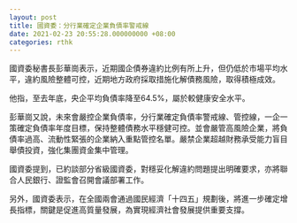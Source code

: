 ```yaml
---
layout: post
title: 國資委：分行業確定企業負債率警戒線
date: 2021-02-23 20:55:28.000000000 +08:00
categories: rthk
---
```


國資委秘書長彭華崗表示，近期國企債券違約比例有所上升，但仍低於市場平均水平，違約風險整體可控，近期地方政府採取措施化解債務風險，取得積極成效。

他指，至去年底，央企平均負債率降至64.5%，屬於較健康安全水平。

彭華崗又說，未來會嚴控企業負債率，分行業確定負債率警戒線、管控線，一企一策確定負債率年度目標，保持整體債務水平穩健可控。並會嚴管高風險企業，將負債率過高、流動性緊張的企業納入重點管控名單。嚴禁企業超越財務承受能力盲目舉債投資，強化集團資金集中管理。

國資委提到，已約談部分省級國資委，對穩妥化解違約問題提出明確要求，亦將聯合人民銀行、證監會召開會議部署工作。

另外，國資委表示，在全國兩會通過國民經濟「十四五」規劃後，將進一步確定增長指標，關鍵是促進高質量發展，為實現經濟社會發展提供重要支撐。
